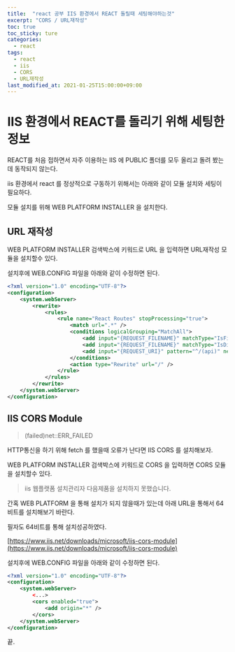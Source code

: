 ```yaml
---
title:  "react 공부 IIS 환경에서 REACT 돌릴때 세팅해야하는것"
excerpt: "CORS / URL재작성"
toc: true
toc_sticky: ture
categories:
  - react
tags:
  - react
  - iis
  - CORS
  - URL재작성
last_modified_at: 2021-01-25T15:00:00+09:00
---
```



# IIS 환경에서 REACT를 돌리기 위해 세팅한 정보

REACT를 처음 접하면서 자주 이용하는 IIS 에 PUBLIC 폴더를 모두 올리고 돌려 봤는데 동작되지 않는다.

iis 환경에서 react 를 정상적으로 구동하기 위해서는
아래와 같이 모듈 설치와 세팅이 필요하다.

모듈 설치를 위해 WEB PLATFORM INSTALLER 을 설치한다.

## URL 재작성

WEB PLATFORM INSTALLER 검색박스에 키워드로 URL 을 입력하면 URL재작성 모듈을 설치할수 있다.

설치후에 WEB.CONFIG 파일을 아래와 같이 수정하면 된다.


``` XML
<?xml version="1.0" encoding="UTF-8"?>
<configuration> 
    <system.webServer> 
        <rewrite> 
            <rules> 
                <rule name="React Routes" stopProcessing="true"> 
                    <match url=".*" /> 
                    <conditions logicalGrouping="MatchAll"> 
                        <add input="{REQUEST_FILENAME}" matchType="IsFile" negate="true" /> 
                        <add input="{REQUEST_FILENAME}" matchType="IsDirectory" negate="true" /> 
                        <add input="{REQUEST_URI}" pattern="^/(api)" negate="true" /> 
                    </conditions> 
                    <action type="Rewrite" url="/" /> 
				</rule> 
			</rules> 
        </rewrite>
    </system.webServer> 
</configuration>
```

## IIS CORS Module


> (failed)net::ERR_FAILED

HTTP통신을 하기 위해 fetch 를 했을때 오류가 난다면 IIS CORS 를 설치해보자.

WEB PLATFORM INSTALLER 검색박스에 키워드로 CORS 을 입력하면 CORS 모듈을 설치할수 있다.


> iis 웹플랫폼 설치관리자 다음제품을 설치하지 못했습니다.

간혹 WEB PLATFORM 을 통해 설치가 되지 않을때가 있는데 아래 URL을 통해서 64비트를 설치해보기 바란다.

필자도 64비트를 통해 설치성공하였다.

[https://www.iis.net/downloads/microsoft/iis-cors-module](https://www.iis.net/downloads/microsoft/iis-cors-module)


설치후에 WEB.CONFIG 파일을 아래와 같이 수정하면 된다.


``` XML
<?xml version="1.0" encoding="UTF-8"?>
<configuration> 
    <system.webServer> 
        <...>
		<cors enabled="true">
            <add origin="*" />
        </cors>
    </system.webServer> 
</configuration>
```

끝.






